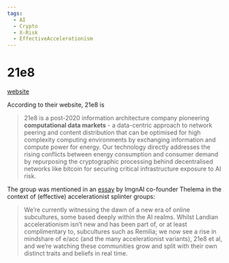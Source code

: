 ```yaml
---
tags:
  - AI
  - Crypto
  - X-Risk
  - EffectiveAccelerationism
---
```

# 21e8

[website](https://21e8.nz/)

According to their website, 21e8 is 
>21e8 is a post-2020 information architecture company pioneering **computational data markets** - a data-centric approach to network peering and content distribution that can be optimised for high complexity computing environments by exchanging information and compute power for energy. Our technology directly addresses the rising conflicts between energy consumption and consumer demand by repurposing the cryptographic processing behind decentralised networks like bitcoin for securing critical infrastructure exposure to AI risk.

The group was mentioned in an [essay](https://mirror.xyz/networkspirits.eth/t2hW0Xk6artfSuDBlsCbmrSSeD40JYAOUvRESs6rZnc) by ImgnAI co-founder Thelema in the context of (effective) accelerationist splinter groups:
>We’re currently witnessing the dawn of a new era of online subcultures, some based deeply within the AI realms. Whilst Landian accelerationism isn’t new and has been part of, or at least complimentary to, subcultures such as Remilia; we now see a rise in mindshare of e/acc (and the many accelerationist variants), 21e8 et al, and we’re watching these communities grow and split with their own distinct traits and beliefs in real time.